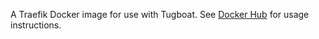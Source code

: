 A Traefik Docker image for use with Tugboat. See [Docker Hub](https://hub.docker.com/_/traefik) for usage instructions.
